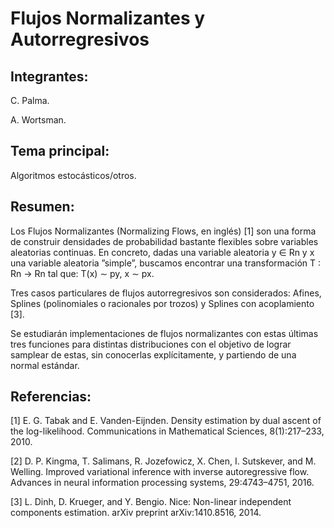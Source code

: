 # Flujos Normalizantes y Autorregresivos

## Integrantes:

C. Palma.

A. Wortsman.

## Tema principal:

Algoritmos estocásticos/otros.

## Resumen:

Los Flujos Normalizantes (Normalizing Flows, en inglés) [1] son una forma de construir densidades de probabilidad bastante flexibles sobre variables aleatorias continuas. En concreto, dadas una variable aleatoria y ∈ Rn y x una variable aleatoria ”simple”, buscamos encontrar una transformación T : Rn → Rn tal que: T(x) ∼ py, x ∼ px.

Tres casos particulares de flujos autorregresivos son considerados: Afines, Splines (polinomiales o racionales por trozos) y Splines con acoplamiento [3].

Se estudiarán implementaciones de flujos normalizantes con estas últimas tres funciones para distintas distribuciones con el objetivo de lograr samplear de estas, sin conocerlas explícitamente, y partiendo de una normal estándar.

## Referencias:

[1] E. G. Tabak and E. Vanden-Eijnden. Density estimation by dual ascent of the log-likelihood. Communications in Mathematical Sciences, 8(1):217–233, 2010.

[2] D. P. Kingma, T. Salimans, R. Jozefowicz, X. Chen, I. Sutskever, and M. Welling. Improved variational inference with inverse autoregressive flow. Advances in neural information processing systems, 29:4743–4751, 2016.

[3] L. Dinh, D. Krueger, and Y. Bengio. Nice: Non-linear independent components estimation. arXiv preprint arXiv:1410.8516, 2014.
